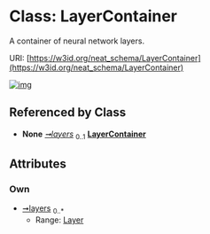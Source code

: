 
# Class: LayerContainer


A container of neural network layers.

URI: [https://w3id.org/neat_schema/LayerContainer](https://w3id.org/neat_schema/LayerContainer)


[![img](https://yuml.me/diagram/nofunky;dir:TB/class/[Layer]<layers%200..*-++[LayerContainer],[ClassifierParams]++-%20layers%200..1>[LayerContainer],[Layer],[ClassifierParams])](https://yuml.me/diagram/nofunky;dir:TB/class/[Layer]<layers%200..*-++[LayerContainer],[ClassifierParams]++-%20layers%200..1>[LayerContainer],[Layer],[ClassifierParams])

## Referenced by Class

 *  **None** *[➞layers](classifierParams__layers.md)*  <sub>0..1</sub>  **[LayerContainer](LayerContainer.md)**

## Attributes


### Own

 * [➞layers](layerContainer__layers.md)  <sub>0..\*</sub>
     * Range: [Layer](Layer.md)
